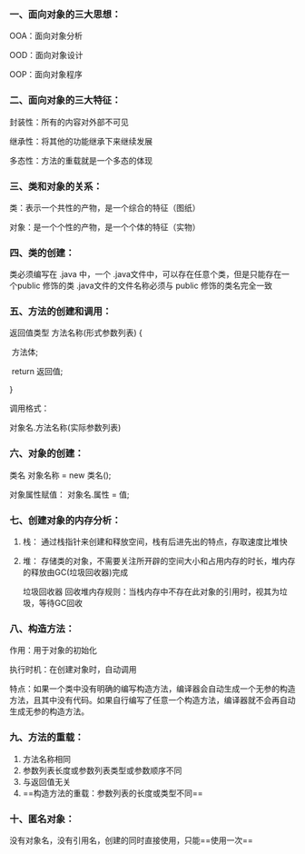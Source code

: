 ### 一、面向对象的三大思想：

OOA：面向对象分析

OOD：面向对象设计

OOP：面向对象程序



### 二、面向对象的三大特征：

封装性：所有的内容对外部不可见

继承性：将其他的功能继承下来继续发展

多态性：方法的重载就是一个多态的体现



### 三、类和对象的关系：

类：表示一个共性的产物，是一个综合的特征（图纸）

对象：是一个个性的产物，是一个个体的特征（实物）



### 四、类的创建：

类必须编写在 .java 中，一个 .java文件中，可以存在任意个类，但是只能存在一个public 修饰的类 .java文件的文件名称必须与 public 修饰的类名完全一致



### 五、方法的创建和调用：

返回值类型 方法名称(形式参数列表) {

​		方法体;

​		return 返回值;

}



调用格式：

对象名.方法名称(实际参数列表)



### 六、对象的创建：

类名 对象名称 = new 类名();

对象属性赋值： 对象名.属性 = 值;



### 七、创建对象的内存分析：

1. 栈： 通过栈指针来创建和释放空间，栈有后进先出的特点，存取速度比堆快

2. 堆： 存储类的对象，不需要关注所开辟的空间大小和占用内存的时长，堆内存的释放由GC(垃圾回收器)完成

   垃圾回收器 回收堆内存规则：当栈内存中不存在此对象的引用时，视其为垃圾，等待GC回收



### 八、构造方法：

作用：用于对象的初始化

执行时机：在创建对象时，自动调用

特点：如果一个类中没有明确的编写构造方法，编译器会自动生成一个无参的构造方法，且其中没有代码。如果自行编写了任意一个构造方法，编译器就不会再自动生成无参的构造方法。



### 九、方法的重载：

1. 方法名称相同
2. 参数列表长度或参数列表类型或参数顺序不同
3. 与返回值无关
4. ==构造方法的重载：参数列表的长度或类型不同==



### 十、匿名对象：

没有对象名，没有引用名，创建的同时直接使用，只能==使用一次==



